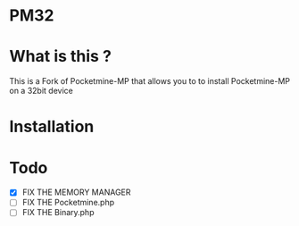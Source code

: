 # PM32

# What is this ?

This is a Fork of Pocketmine-MP that allows you to to install Pocketmine-MP on a 32bit device

# Installation

#  Todo

- [x] FIX THE MEMORY MANAGER
- [ ] FIX THE Pocketmine.php
- [ ] FIX THE Binary.php
